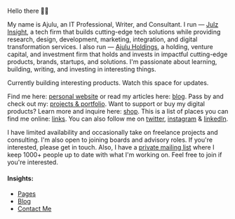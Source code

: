   <!-- Hello there! Feel free to fork this. DON'T use my data, attributions are welcomed & appreciated --> 

Hello there 👋🏽

My name is Ajulu, an IT Professional, Writer, and Consultant. I run — [Julz Insight](https://julzinsight.co), a tech firm that builds cutting-edge tech solutions while providing research, design, development, marketing, integration, and digital transformation services. I also run — [Ajulu Holdings](https://julzinsight.co), a holding, venture capital, and investment firm that holds and invests in impactful cutting-edge products, brands, startups, and solutions. I'm passionate about learning, building, writing, and investing in interesting things. 

Currently building interesting products. Watch this space for updates.

Find me here: [personal website](https://stephenajulu.com) or read my articles here: [blog](https://stephenajulu.com/posts). Pass by and check out my: [projects & portfolio](https://stephenajulu.com/portfolio). Want to support or buy my digital products? Learn more and inquire here: [shop](https://stephenajulu.gumroad.com). This is a list of places you can find me online: [links](https://stephenajulu.com/links). You can also follow me on [twitter](https://twitter.com/stephenajulu), [instagram](https://instagram.com/stephenajulu) & [linkedIn](https://linkedin.com/in/stephenajulu).

I have limited availability and occasionally take on freelance projects and consulting. I'm also open to joining boards and advisory roles. If you're interested, please get in touch. Also, I have a [private mailing list](https://stephenajulu.substack.com) where I keep 1000+ people up to date with what I'm working on. Feel free to join if you're interested.

#### Insights:

<!-- BLOG-POST-LIST:START -->
- [Pages](https://stephenajulu.com/page/)
- [Blog](https://stephenajulu.com/blog/)
- [Contact Me](https://stephenajulu.com/contact/)
<!-- BLOG-POST-LIST:END -->


